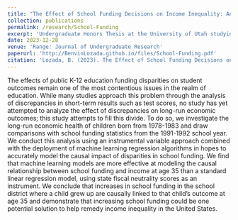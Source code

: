 ```yaml
---
title: "The Effect of School Funding Decisions on Income Inequality: An Exploration of Machine Learning for Causal Analysis (Abstract)"
collection: publications
permalink: /research/School-Funding
excerpt: 'Undergraduate Honors Thesis at the University of Utah studying the long-run impacts of K-12 education funding disparities'
date: 2023-12-28
venue: 'Range: Journal of Undergraduate Research'
paperurl: 'http://BenvinLozada.github.io/files/School-Funding.pdf'
citation: 'Lozada, B. (2023). The Effect of School Funding Decisions on Income Inequality: An Exploration of Machine Learning for Causal Analysis (Abstract). Range: Journal of Undergraduate Research, Volume 24, Issue 2, 88.'
---
```


The effects of public K-12 education funding disparities on student outcomes remain one of the most contentious issues in the realm of education. While many studies approach this problem through the analysis of discrepancies in short-term results such as test scores, no study has yet attempted to analyze the effect of discrepancies on long-run economic outcomes; this study attempts to fill this divide. To do so, we investigate the long-run economic health of children born from 1978-1983 and draw comparisons with school funding statistics from the 1991-1992 school year. We conduct this analysis using an instrumental variable approach combined with the deployment of machine learning regression algorithms in hopes to accurately model the causal impact of disparities in school funding. We find that machine learning models are more effective at modeling the causal relationship between school funding and income at age 35 than a standard linear regression model, using state fiscal neutrality scores as an instrument. We conclude that increases in school funding in the school district where a child grew up are causally linked to that child’s outcome at age 35 and demonstrate that increasing school funding could be one potential solution to help remedy income inequality in the United States.
